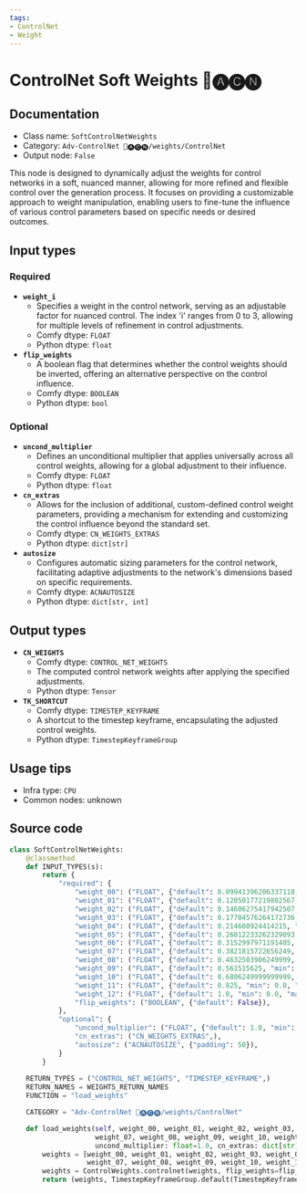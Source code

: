 ```yaml
---
tags:
- ControlNet
- Weight
---
```


# ControlNet Soft Weights 🛂🅐🅒🅝
## Documentation
- Class name: `SoftControlNetWeights`
- Category: `Adv-ControlNet 🛂🅐🅒🅝/weights/ControlNet`
- Output node: `False`

This node is designed to dynamically adjust the weights for control networks in a soft, nuanced manner, allowing for more refined and flexible control over the generation process. It focuses on providing a customizable approach to weight manipulation, enabling users to fine-tune the influence of various control parameters based on specific needs or desired outcomes.
## Input types
### Required
- **`weight_i`**
    - Specifies a weight in the control network, serving as an adjustable factor for nuanced control. The index 'i' ranges from 0 to 3, allowing for multiple levels of refinement in control adjustments.
    - Comfy dtype: `FLOAT`
    - Python dtype: `float`
- **`flip_weights`**
    - A boolean flag that determines whether the control weights should be inverted, offering an alternative perspective on the control influence.
    - Comfy dtype: `BOOLEAN`
    - Python dtype: `bool`
### Optional
- **`uncond_multiplier`**
    - Defines an unconditional multiplier that applies universally across all control weights, allowing for a global adjustment to their influence.
    - Comfy dtype: `FLOAT`
    - Python dtype: `float`
- **`cn_extras`**
    - Allows for the inclusion of additional, custom-defined control weight parameters, providing a mechanism for extending and customizing the control influence beyond the standard set.
    - Comfy dtype: `CN_WEIGHTS_EXTRAS`
    - Python dtype: `dict[str]`
- **`autosize`**
    - Configures automatic sizing parameters for the control network, facilitating adaptive adjustments to the network's dimensions based on specific requirements.
    - Comfy dtype: `ACNAUTOSIZE`
    - Python dtype: `dict[str, int]`
## Output types
- **`CN_WEIGHTS`**
    - Comfy dtype: `CONTROL_NET_WEIGHTS`
    - The computed control network weights after applying the specified adjustments.
    - Python dtype: `Tensor`
- **`TK_SHORTCUT`**
    - Comfy dtype: `TIMESTEP_KEYFRAME`
    - A shortcut to the timestep keyframe, encapsulating the adjusted control weights.
    - Python dtype: `TimestepKeyframeGroup`
## Usage tips
- Infra type: `CPU`
- Common nodes: unknown


## Source code
```python
class SoftControlNetWeights:
    @classmethod
    def INPUT_TYPES(s):
        return {
            "required": {
                "weight_00": ("FLOAT", {"default": 0.09941396206337118, "min": 0.0, "max": 10.0, "step": 0.001}, ),
                "weight_01": ("FLOAT", {"default": 0.12050177219802567, "min": 0.0, "max": 10.0, "step": 0.001}, ),
                "weight_02": ("FLOAT", {"default": 0.14606275417942507, "min": 0.0, "max": 10.0, "step": 0.001}, ),
                "weight_03": ("FLOAT", {"default": 0.17704576264172736, "min": 0.0, "max": 10.0, "step": 0.001}, ),
                "weight_04": ("FLOAT", {"default": 0.214600924414215, "min": 0.0, "max": 10.0, "step": 0.001}, ),
                "weight_05": ("FLOAT", {"default": 0.26012233262329093, "min": 0.0, "max": 10.0, "step": 0.001}, ),
                "weight_06": ("FLOAT", {"default": 0.3152997971191405, "min": 0.0, "max": 10.0, "step": 0.001}, ),
                "weight_07": ("FLOAT", {"default": 0.3821815722656249, "min": 0.0, "max": 10.0, "step": 0.001}, ),
                "weight_08": ("FLOAT", {"default": 0.4632503906249999, "min": 0.0, "max": 10.0, "step": 0.001}, ),
                "weight_09": ("FLOAT", {"default": 0.561515625, "min": 0.0, "max": 10.0, "step": 0.001}, ),
                "weight_10": ("FLOAT", {"default": 0.6806249999999999, "min": 0.0, "max": 10.0, "step": 0.001}, ),
                "weight_11": ("FLOAT", {"default": 0.825, "min": 0.0, "max": 10.0, "step": 0.001}, ),
                "weight_12": ("FLOAT", {"default": 1.0, "min": 0.0, "max": 10.0, "step": 0.001}, ),
                "flip_weights": ("BOOLEAN", {"default": False}),
            },
            "optional": {
                "uncond_multiplier": ("FLOAT", {"default": 1.0, "min": 0.0, "max": 1.0, "step": 0.01}, ),
                "cn_extras": ("CN_WEIGHTS_EXTRAS",),
                "autosize": ("ACNAUTOSIZE", {"padding": 50}),
            }
        }
    
    RETURN_TYPES = ("CONTROL_NET_WEIGHTS", "TIMESTEP_KEYFRAME",)
    RETURN_NAMES = WEIGHTS_RETURN_NAMES
    FUNCTION = "load_weights"

    CATEGORY = "Adv-ControlNet 🛂🅐🅒🅝/weights/ControlNet"

    def load_weights(self, weight_00, weight_01, weight_02, weight_03, weight_04, weight_05, weight_06, 
                     weight_07, weight_08, weight_09, weight_10, weight_11, weight_12, flip_weights,
                     uncond_multiplier: float=1.0, cn_extras: dict[str]={}):
        weights = [weight_00, weight_01, weight_02, weight_03, weight_04, weight_05, weight_06, 
                   weight_07, weight_08, weight_09, weight_10, weight_11, weight_12]
        weights = ControlWeights.controlnet(weights, flip_weights=flip_weights, uncond_multiplier=uncond_multiplier, extras=cn_extras)
        return (weights, TimestepKeyframeGroup.default(TimestepKeyframe(control_weights=weights)))

```
